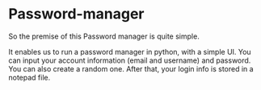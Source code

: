 # Password-manager

So the premise of this Password manager is quite simple.

It enables us to run a password manager in python, with a simple UI.
You can input your account information (email and username) and password. You can also create a random one.
After that, your login info is stored in a notepad file.
